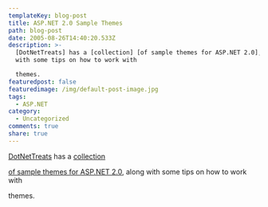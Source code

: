 ```yaml
---
templateKey: blog-post
title: ASP.NET 2.0 Sample Themes
path: blog-post
date: 2005-08-26T14:40:20.533Z
description: >-
  [DotNetTreats] has a [collection] [of sample themes for ASP.NET 2.0], along
  with some tips on how to work with

  themes.
featuredpost: false
featuredimage: /img/default-post-image.jpg
tags:
  - ASP.NET
category:
  - Uncategorized
comments: true
share: true
---
```

<!--StartFragment-->

[DotNetTreats](http://www.dotnettreats.com/) has a [collection](http://http//www.dotnettreats.com/samplethemes/Default.aspx)

[of sample themes for ASP.NET 2.0](http://http//www.dotnettreats.com/samplethemes/Default.aspx), along with some tips on how to work with

themes.

<!--EndFragment-->